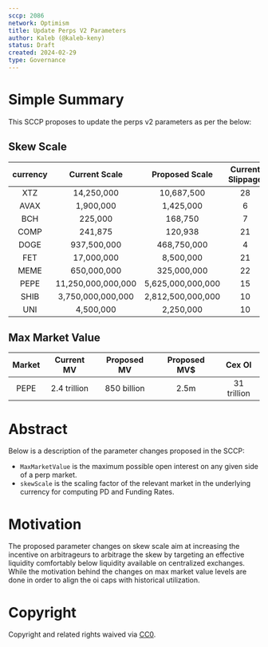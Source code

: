 ```yaml
---
sccp: 2086
network: Optimism
title: Update Perps V2 Parameters
author: Kaleb (@kaleb-keny)
status: Draft
created: 2024-02-29
type: Governance
---
```


# Simple Summary

This SCCP proposes to update the perps v2 parameters as per the below:

## Skew Scale

| **currency** |  **Current Scale** | **Proposed Scale** | **Current Slippage** | **Proposed Slippage** | **Cex Slippage** |
|:------------:|:------------------:|:------------------:|:--------------------:|:---------------------:|:----------------:|
|      XTZ     |     14,250,000     |     10,687,500     |          28          |           37          |        16        |
|     AVAX     |      1,900,000     |      1,425,000     |           6          |           8           |         5        |
|      BCH     |       225,000      |       168,750      |           7          |           9           |         6        |
|     COMP     |       241,875      |       120,938      |          21          |           42          |        15        |
|     DOGE     |     937,500,000    |     468,750,000    |           4          |           8           |         7        |
|      FET     |     17,000,000     |      8,500,000     |          21          |           42          |        19        |
|     MEME     |     650,000,000    |     325,000,000    |          22          |           44          |        21        |
|     PEPE     | 11,250,000,000,000 |  5,625,000,000,000 |          15          |           30          |        15        |
|     SHIB     |  3,750,000,000,000 |  2,812,500,000,000 |          10          |           13          |        13        |
|      UNI     |      4,500,000     |      2,250,000     |          10          |           20          |        10        |

## Max Market Value

| **Market** | **Current MV** | **Proposed MV** | **Proposed MV$** |  **Cex OI** |
|:----------:|:--------------:|:---------------:|:----------------:|:-----------:|
|    PEPE    |  2.4 trillion  |   850 billion   |     2.5m         | 31 trillion |

# Abstract

Below is a description of the parameter changes proposed in the SCCP:
- `MaxMarketValue` is the maximum possible open interest on any given side of a perp market.
- `skewScale` is the scaling factor of the relevant market in the underlying currency for computing PD and Funding Rates.

# Motivation

The proposed parameter changes on skew scale aim at increasing the incentive on arbitrageurs to arbitrage the skew by targeting an effective liquidity comfortably below liquidity available on centralized exchanges. While the motivation behind the changes on max market value levels are done in order to align the oi caps with historical utilization. 

# Copyright

Copyright and related rights waived via [CC0](https://creativecommons.org/publicdomain/zero/1.0/).



